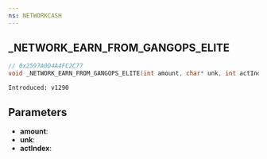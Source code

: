 ```yaml
---
ns: NETWORKCASH
---
```

## _NETWORK_EARN_FROM_GANGOPS_ELITE

```c
// 0x2597A0D4A4FC2C77
void _NETWORK_EARN_FROM_GANGOPS_ELITE(int amount, char* unk, int actIndex);
```

```
Introduced: v1290
```

## Parameters
* **amount**:
* **unk**:
* **actIndex**:

